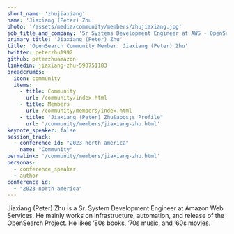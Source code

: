 ```yaml
---
short_name: 'zhujiaxiang'
name: 'Jiaxiang (Peter) Zhu'
photo: '/assets/media/community/members/zhujiaxiang.jpg'
job_title_and_company: 'Sr Systems Development Engineer at AWS - OpenSearch'
primary_title: 'Jiaxiang (Peter) Zhu'
title: 'OpenSearch Community Member: Jiaxiang (Peter) Zhu'
twitter: peterzhu1992
github: peterzhuamazon
linkedin: jiaxiang-zhu-590751183
breadcrumbs:
  icon: community
  items:
    - title: Community
      url: /community/index.html
    - title: Members
      url: /community/members/index.html
    - title: "Jiaxiang (Peter) Zhu&apos;s Profile"
      url: '/community/members/jiaxiang-zhu.html'
keynote_speaker: false
session_track: 
  - conference_id: "2023-north-america"
    name: "Community"
permalink: '/community/members/jiaxiang-zhu.html'
personas:
  - conference_speaker
  - author
conference_id:
  - "2023-north-america"
---
```

Jiaxiang (Peter) Zhu is a Sr. System Development Engineer at Amazon Web Services. He mainly works on infrastructure, automation, and release of the OpenSearch Project. He likes ’80s books, ’70s music, and ’60s movies.

